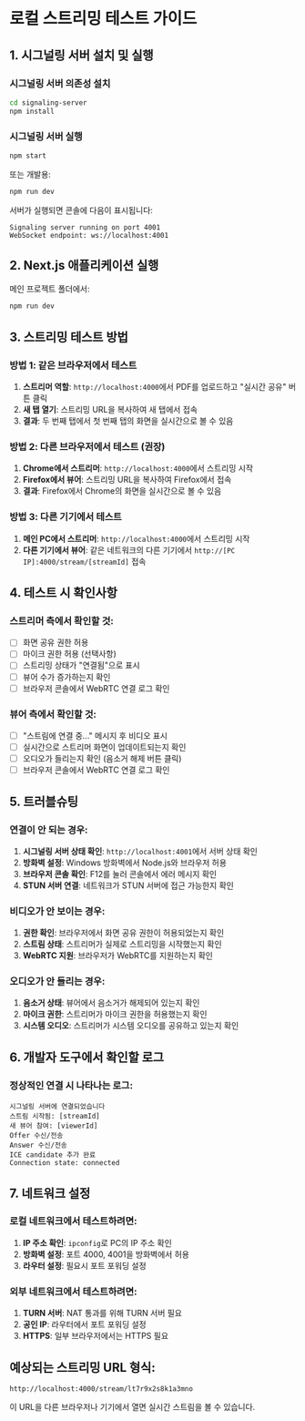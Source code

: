 # 로컬 스트리밍 테스트 가이드

## 1. 시그널링 서버 설치 및 실행

### 시그널링 서버 의존성 설치
```bash
cd signaling-server
npm install
```

### 시그널링 서버 실행
```bash
npm start
```
또는 개발용:
```bash
npm run dev
```

서버가 실행되면 콘솔에 다음이 표시됩니다:
```
Signaling server running on port 4001
WebSocket endpoint: ws://localhost:4001
```

## 2. Next.js 애플리케이션 실행

메인 프로젝트 폴더에서:
```bash
npm run dev
```

## 3. 스트리밍 테스트 방법

### 방법 1: 같은 브라우저에서 테스트
1. **스트리머 역할**: `http://localhost:4000`에서 PDF를 업로드하고 "실시간 공유" 버튼 클릭
2. **새 탭 열기**: 스트리밍 URL을 복사하여 새 탭에서 접속
3. **결과**: 두 번째 탭에서 첫 번째 탭의 화면을 실시간으로 볼 수 있음

### 방법 2: 다른 브라우저에서 테스트 (권장)
1. **Chrome에서 스트리머**: `http://localhost:4000`에서 스트리밍 시작
2. **Firefox에서 뷰어**: 스트리밍 URL을 복사하여 Firefox에서 접속
3. **결과**: Firefox에서 Chrome의 화면을 실시간으로 볼 수 있음

### 방법 3: 다른 기기에서 테스트
1. **메인 PC에서 스트리머**: `http://localhost:4000`에서 스트리밍 시작
2. **다른 기기에서 뷰어**: 같은 네트워크의 다른 기기에서 `http://[PC IP]:4000/stream/[streamId]` 접속

## 4. 테스트 시 확인사항

### 스트리머 측에서 확인할 것:
- [ ] 화면 공유 권한 허용
- [ ] 마이크 권한 허용 (선택사항)
- [ ] 스트리밍 상태가 "연결됨"으로 표시
- [ ] 뷰어 수가 증가하는지 확인
- [ ] 브라우저 콘솔에서 WebRTC 연결 로그 확인

### 뷰어 측에서 확인할 것:
- [ ] "스트림에 연결 중..." 메시지 후 비디오 표시
- [ ] 실시간으로 스트리머 화면이 업데이트되는지 확인
- [ ] 오디오가 들리는지 확인 (음소거 해제 버튼 클릭)
- [ ] 브라우저 콘솔에서 WebRTC 연결 로그 확인

## 5. 트러블슈팅

### 연결이 안 되는 경우:
1. **시그널링 서버 상태 확인**: `http://localhost:4001`에서 서버 상태 확인
2. **방화벽 설정**: Windows 방화벽에서 Node.js와 브라우저 허용
3. **브라우저 콘솔 확인**: F12를 눌러 콘솔에서 에러 메시지 확인
4. **STUN 서버 연결**: 네트워크가 STUN 서버에 접근 가능한지 확인

### 비디오가 안 보이는 경우:
1. **권한 확인**: 브라우저에서 화면 공유 권한이 허용되었는지 확인
2. **스트림 상태**: 스트리머가 실제로 스트리밍을 시작했는지 확인
3. **WebRTC 지원**: 브라우저가 WebRTC를 지원하는지 확인

### 오디오가 안 들리는 경우:
1. **음소거 상태**: 뷰어에서 음소거가 해제되어 있는지 확인
2. **마이크 권한**: 스트리머가 마이크 권한을 허용했는지 확인
3. **시스템 오디오**: 스트리머가 시스템 오디오를 공유하고 있는지 확인

## 6. 개발자 도구에서 확인할 로그

### 정상적인 연결 시 나타나는 로그:
```
시그널링 서버에 연결되었습니다
스트림 시작됨: [streamId]
새 뷰어 참여: [viewerId]
Offer 수신/전송
Answer 수신/전송  
ICE candidate 추가 완료
Connection state: connected
```

## 7. 네트워크 설정

### 로컬 네트워크에서 테스트하려면:
1. **IP 주소 확인**: `ipconfig`로 PC의 IP 주소 확인
2. **방화벽 설정**: 포트 4000, 4001을 방화벽에서 허용
3. **라우터 설정**: 필요시 포트 포워딩 설정

### 외부 네트워크에서 테스트하려면:
1. **TURN 서버**: NAT 통과를 위해 TURN 서버 필요
2. **공인 IP**: 라우터에서 포트 포워딩 설정
3. **HTTPS**: 일부 브라우저에서는 HTTPS 필요

## 예상되는 스트리밍 URL 형식:
```
http://localhost:4000/stream/lt7r9x2s8k1a3mno
```

이 URL을 다른 브라우저나 기기에서 열면 실시간 스트림을 볼 수 있습니다.
